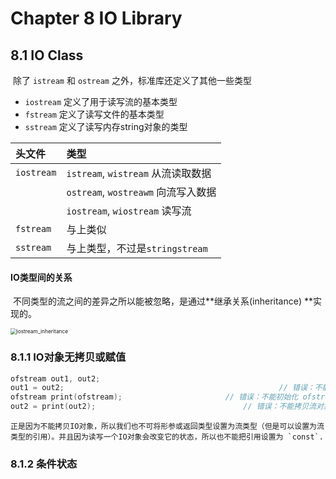 # Chapter 8 IO Library

## 8.1 IO Class

​	除了 `istream` 和 `ostream` 之外，标准库还定义了其他一些类型

- `iostream` 定义了用于读写流的基本类型
- `fstream` 定义了读写文件的基本类型
- `sstream` 定义了读写内存string对象的类型

|头文件|类型|
|:---------|:-------|
|`iostream`|`istream`, `wistream` 从流读取数据|
| |`ostream`, `wostreawm` 向流写入数据|
|  |`iostream`, `wiostream` 读写流|
|`fstream`| 与上类似|
|`sstream`| 与上类型，不过是`stringstream`|



#### IO类型间的关系

​	不同类型的流之间的差异之所以能被忽略，是通过**继承关系(inheritance) **实现的。

<img src="E:\Per_info\课程资料\大一下\CS100\CS100-recitations-spring2023-main\r14\img\iostream_inheritance.png" alt="iostream_inheritance" style="zoom:60%;" />



### 8.1.1 IO对象无拷贝或赋值

```cpp
ofstream out1, out2;
out1 = out2;												// 错误：不能对流对象赋值
ofstream print(ofstream);						// 错误：不能初始化 ofstream 参数
out2 = print(out2);									// 错误：不能拷贝流对象
```

 	正是因为不能拷贝IO对象，所以我们也不可将形参或返回类型设置为流类型（但是可以设置为流类型的引用）。并且因为读写一个IO对象会改变它的状态，所以也不能把引用设置为 `const`.



### 8.1.2 条件状态



